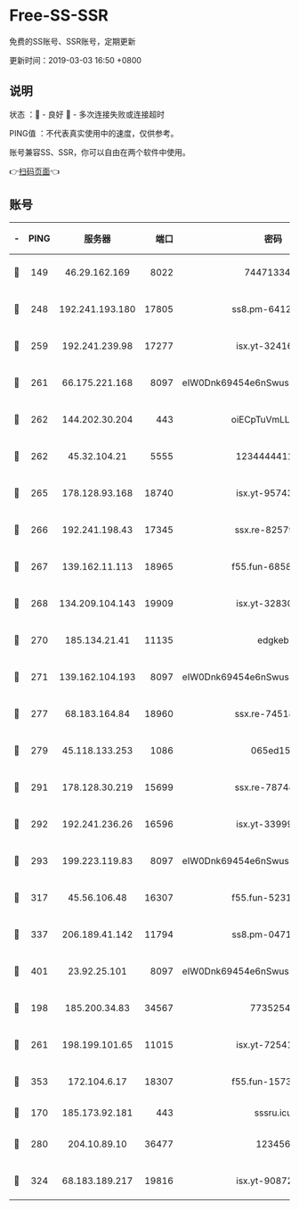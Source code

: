 # Free-SS-SSR

免费的SS账号、SSR账号，定期更新

更新时间：2019-03-03 16:50 +0800

## 说明

状态     ：🙂 - 良好 🙁 - 多次连接失败或连接超时

PING值   ：不代表真实使用中的速度，仅供参考。

账号兼容SS、SSR，你可以自由在两个软件中使用。

👉[扫码页面](https://liesauer.github.io/free-ss-ssr.github.io/)👈

## 账号

|-|PING|服务器|端口|密码|加密方式|区域|
|:----:|:----:|:-----:|-----:|:----:|:----:|:----:|
|🙂|149|46.29.162.169|8022|7447133485|aes-256-cfb|RU|
|🙂|248|192.241.193.180|17805|ss8.pm-64125416|aes-256-cfb|US|
|🙂|259|192.241.239.98|17277|isx.yt-32416797|aes-256-cfb|US|
|🙂|261|66.175.221.168|8097|eIW0Dnk69454e6nSwuspv9DmS201tQ0D|aes-256-cfb|US|
|🙂|262|144.202.30.204|443|oiECpTuVmLLxk4Ts|aes-256-cfb|US|
|🙂|262|45.32.104.21|5555|1234444411111|aes-256-cfb|SG|
|🙂|265|178.128.93.168|18740|isx.yt-95743585|aes-256-cfb|SG|
|🙂|266|192.241.198.43|17345|ssx.re-82579728|aes-256-cfb|US|
|🙂|267|139.162.11.113|18965|f55.fun-68582887|aes-256-cfb|SG|
|🙂|268|134.209.104.143|19909|isx.yt-32830951|aes-256-cfb|SG|
|🙂|270|185.134.21.41|11135|edgkeb|aes-256-cfb|GB|
|🙂|271|139.162.104.193|8097|eIW0Dnk69454e6nSwuspv9DmS201tQ0D|aes-256-cfb|JP|
|🙂|277|68.183.164.84|18960|ssx.re-74518385|aes-256-cfb|US|
|🙂|279|45.118.133.253|1086|065ed15a|aes-256-cfb|SG|
|🙂|291|178.128.30.219|15699|ssx.re-78744964|aes-256-cfb|SG|
|🙂|292|192.241.236.26|16596|isx.yt-33999911|aes-256-cfb|US|
|🙂|293|199.223.119.83|8097|eIW0Dnk69454e6nSwuspv9DmS201tQ0D|aes-256-cfb|US|
|🙂|317|45.56.106.48|16307|f55.fun-52314047|aes-256-cfb|US|
|🙂|337|206.189.41.142|11794|ss8.pm-04714048|aes-256-cfb|SG|
|🙂|401|23.92.25.101|8097|eIW0Dnk69454e6nSwuspv9DmS201tQ0D|aes-256-cfb|US|
|🙂|198|185.200.34.83|34567|77352549|aes-256-cfb|US|
|🙂|261|198.199.101.65|11015|isx.yt-72541934|aes-256-cfb|US|
|🙂|353|172.104.6.17|18307|f55.fun-15739301|aes-256-cfb|US|
|🙁|170|185.173.92.181|443|sssru.icu|rc4-md5|RU|
|🙁|280|204.10.89.10|36477|123456|aes-256-cfb|US|
|🙁|324|68.183.189.217|19816|isx.yt-90872809|aes-256-cfb|SG|
